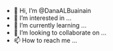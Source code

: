 - 👋 Hi, I’m @DanaALBuainain
- 👀 I’m interested in ...
- 🌱 I’m currently learning ...
- 💞️ I’m looking to collaborate on ...
- 📫 How to reach me ...

<!---
DanaALBuainain/DanaALBuainain is a ✨ special ✨ repository because its `README.md` (this file) appears on your GitHub profile.
You can click the Preview link to take a look at your changes.
--->
